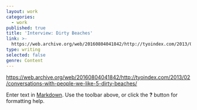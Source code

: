 ```yaml
---
layout: work
categories:
  - work
published: true
title: 'Interview: Dirty Beaches'
link: >-
  https://web.archive.org/web/20160804041842/http://tyoindex.com/2013/02/conversations-with-people-we-like-5-dirty-beaches/
type: writing
selected: false
genre: Content
---
```


https://web.archive.org/web/20160804041842/http://tyoindex.com/2013/02/conversations-with-people-we-like-5-dirty-beaches/

Enter text in [Markdown](http://daringfireball.net/projects/markdown/). Use the toolbar above, or click the **?** button for formatting help.
